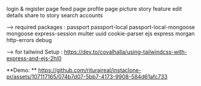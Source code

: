 login & register page
feed page
profile page
picture
story feature
edit details
share to story
search accounts


--> required packages  : 
passport
passport-local
passport-local-mongoose
mongoose
express-session
multer
uuid
cookie-parser
ejs
express
morgan
http-errors
debug


--> for tailwind Setup : 
https://dev.to/covalhalla/using-tailwindcss-with-express-and-ejs-2hl0

**Demo: **
https://github.com/riturajreal/instaclone-pr/assets/107117165/074b7d07-5bb7-4173-9908-584d61afc733


